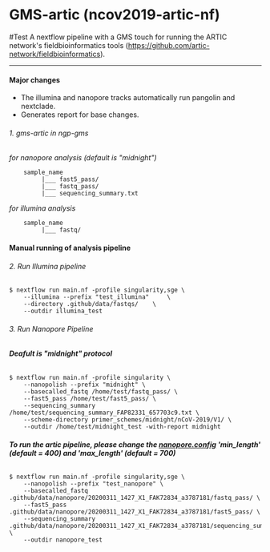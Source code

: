 # GMS-artic (ncov2019-artic-nf)

#Test
A nextflow pipeline with a GMS touch for running the ARTIC network's fieldbioinformatics tools (https://github.com/artic-network/fieldbioinformatics).

------------
#### Major changes

* The illumina and nanopore tracks automatically run pangolin and nextclade.
* Generates report for base changes.

###### 1. gms-artic in ngp-gms

*for nanopore analysis (default is "midnight")*
```
    sample_name
         |___ fast5_pass/
         |___ fastq_pass/
         |___ sequencing_summary.txt
```
*for illumina analysis*
```
    sample_name     
         |___ fastq/
```
#### Manual running of analysis pipeline
###### 2. Run Illumina pipeline
```
$ nextflow run main.nf -profile singularity,sge \
    --illumina --prefix "test_illumina"     \
    --directory .github/data/fastqs/    \
    --outdir illumina_test
```

###### 3. Run Nanopore Pipeline
###### **Deafult is "midnight" protocol**
```
$ nextflow run main.nf -profile singularity \
    --nanopolish --prefix "midnight" \
    --basecalled_fastq /home/test/fastq_pass/ \
    --fast5_pass /home/test/fast5_pass/ \
    --sequencing_summary /home/test/sequencing_summary_FAP82331_657703c9.txt \
    --scheme-directory primer_schemes/midnight/nCoV-2019/V1/ \
    --outdir /home/test/midnight_test -with-report midnight
```
###### **To run the artic pipeline, please change the [nanopore.config](https://github.com/JD2112/gms-artic/blob/master/conf/nanopore.config) 'min_length' (default = 400) and 'max_length' (default = 700)**

```
$ nextflow run main.nf -profile singularity,sge \
    --nanopolish --prefix "test_nanopore" \
    --basecalled_fastq .github/data/nanopore/20200311_1427_X1_FAK72834_a3787181/fastq_pass/ \
    --fast5_pass .github/data/nanopore/20200311_1427_X1_FAK72834_a3787181/fast5_pass/ \
    --sequencing_summary .github/data/nanopore/20200311_1427_X1_FAK72834_a3787181/sequencing_summary_FAK72834_298b7829.txt \
    --outdir nanopore_test
```
